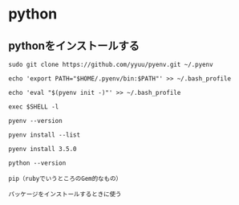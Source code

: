 # python

## pythonをインストールする

```
sudo git clone https://github.com/yyuu/pyenv.git ~/.pyenv
```
```
echo 'export PATH="$HOME/.pyenv/bin:$PATH"' >> ~/.bash_profile
```
```
echo 'eval "$(pyenv init -)"' >> ~/.bash_profile
```
```
exec $SHELL -l
```
```
pyenv --version
```
```
pyenv install --list
```
```
pyenv install 3.5.0
```
```
python --version
```
```
pip（rubyでいうところのGem的なもの）
```
```
パッケージをインストールするときに使う
```

